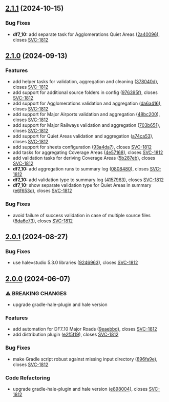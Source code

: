 ## [2.1.1](https://github.com/wetransform/uba-end-automation/compare/v2.1.0...v2.1.1) (2024-10-15)


### Bug Fixes

* **df7_10:** add separate task for Agglomerations Quiet Areas ([2a40096](https://github.com/wetransform/uba-end-automation/commit/2a400966ef284553070bb6e1cb2a6ec759dde96f)), closes [SVC-1812](https://wetransform.atlassian.net/browse/SVC-1812)

## [2.1.0](https://github.com/wetransform/uba-end-automation/compare/v2.0.1...v2.1.0) (2024-09-13)


### Features

* add helper tasks for validation, aggregation and cleaning ([378040d](https://github.com/wetransform/uba-end-automation/commit/378040da2eb12cc275bfd7b9ce596e1df844d82b)), closes [SVC-1812](https://wetransform.atlassian.net/browse/SVC-1812)
* add support for additional source folders in config ([976395f](https://github.com/wetransform/uba-end-automation/commit/976395f1d918ecbc3866c909a6eb7ffc5e9af1c4)), closes [SVC-1812](https://wetransform.atlassian.net/browse/SVC-1812)
* add support for Agglomerations validation and aggregation ([da6a416](https://github.com/wetransform/uba-end-automation/commit/da6a416e5842cdcc649705d3508128858a1f194f)), closes [SVC-1812](https://wetransform.atlassian.net/browse/SVC-1812)
* add support for Major Airports validation and aggregation ([48bc200](https://github.com/wetransform/uba-end-automation/commit/48bc2001d2e78fc8b3a15b0fdd133883e3218716)), closes [SVC-1812](https://wetransform.atlassian.net/browse/SVC-1812)
* add support for Major Railways validation and aggregation ([703b651](https://github.com/wetransform/uba-end-automation/commit/703b6517f01c4427c410ebcf4df21fc37df2aaf4)), closes [SVC-1812](https://wetransform.atlassian.net/browse/SVC-1812)
* add support for Quiet Areas validation and aggregation ([a74ca53](https://github.com/wetransform/uba-end-automation/commit/a74ca53d65c4ed17b79eb60eff142a3614d4a0b6)), closes [SVC-1812](https://wetransform.atlassian.net/browse/SVC-1812)
* add support for sheets configuration ([93a4da7](https://github.com/wetransform/uba-end-automation/commit/93a4da7950f5ab5e20288e4cf07a4f8a0ab7d52f)), closes [SVC-1812](https://wetransform.atlassian.net/browse/SVC-1812)
* add tasks for aggregating Coverage Areas ([4e57168](https://github.com/wetransform/uba-end-automation/commit/4e5716858d423062e19211f3bc3dcf24483a7c89)), closes [SVC-1812](https://wetransform.atlassian.net/browse/SVC-1812)
* add validation tasks for deriving Coverage Areas ([5b287eb](https://github.com/wetransform/uba-end-automation/commit/5b287eb41bedb685e7b710cc422283d59246aaa7)), closes [SVC-1812](https://wetransform.atlassian.net/browse/SVC-1812)
* **df7_10:** add aggregation runs to summary log ([0808480](https://github.com/wetransform/uba-end-automation/commit/0808480839059e312be6f6f5d5438f1e7a805333)), closes [SVC-1812](https://wetransform.atlassian.net/browse/SVC-1812)
* **df7_10:** add validation type to summary log ([4157963](https://github.com/wetransform/uba-end-automation/commit/4157963484ee4a686d55b3ec1973d5610953ea62)), closes [SVC-1812](https://wetransform.atlassian.net/browse/SVC-1812)
* **df7_10:** show separate validation type for Quiet Areas in summary ([e6f653d](https://github.com/wetransform/uba-end-automation/commit/e6f653da8e50d19830195408ea7a448fc239daf9)), closes [SVC-1812](https://wetransform.atlassian.net/browse/SVC-1812)


### Bug Fixes

* avoid failure of success validation in case of multiple source files ([8da6e73](https://github.com/wetransform/uba-end-automation/commit/8da6e7385d293338096539ea6c2af513e2eaaba7)), closes [SVC-1812](https://wetransform.atlassian.net/browse/SVC-1812)

## [2.0.1](https://github.com/wetransform/uba-end-automation/compare/v2.0.0...v2.0.1) (2024-08-27)


### Bug Fixes

* use hale»studio 5.3.0 libraries ([9246963](https://github.com/wetransform/uba-end-automation/commit/92469631306987bb7731bcb958e0773f5e4a70c6)), closes [SVC-1812](https://wetransform.atlassian.net/browse/SVC-1812)

## [2.0.0](https://github.com/wetransform/uba-end-automation/compare/v1.1.1...v2.0.0) (2024-06-07)


### ⚠ BREAKING CHANGES

* upgrade gradle-hale-plugin and hale version

### Features

* add automation for DF7_10 Major Roads ([9eaebbd](https://github.com/wetransform/uba-end-automation/commit/9eaebbd15b2a59584b4e27bda9d031c4ee09a021)), closes [SVC-1812](https://wetransform.atlassian.net/browse/SVC-1812)
* add distribution plugin ([e2f5f19](https://github.com/wetransform/uba-end-automation/commit/e2f5f19ee911242355c167ebb68d6a5074532420)), closes [SVC-1812](https://wetransform.atlassian.net/browse/SVC-1812)


### Bug Fixes

* make Gradle script robust against missing input directory ([896fa9e](https://github.com/wetransform/uba-end-automation/commit/896fa9e3041a6e0b155d587b9e3e4885fe9503b8)), closes [SVC-1812](https://wetransform.atlassian.net/browse/SVC-1812)


### Code Refactoring

* upgrade gradle-hale-plugin and hale version ([e898004](https://github.com/wetransform/uba-end-automation/commit/e898004aa295ce79ce1e31fe862510907b4c887b)), closes [SVC-1812](https://wetransform.atlassian.net/browse/SVC-1812)
